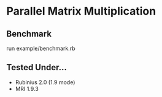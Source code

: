 # Parallel Matrix Multiplication

## Benchmark

run example/benchmark.rb

## Tested Under...

- Rubinius 2.0 (1.9 mode)
- MRI 1.9.3
